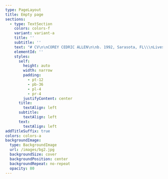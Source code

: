 ```yaml
---
type: PageLayout
title: Empty page
sections:
  - type: TextSection
    colors: colors-f
    variant: variant-a
    title: ''
    subtitle: ''
    text: "# CV\n\nCOREY CEDRIC ALLEN\n\nb. 1992, Sarasota, FL\\\nLives and works in Queens, NY\n\n##### \nEDUCATION\n\n| 2027   | EdD - Teachers College, Columbia University, New York, NY |\n| ------ | --------------------------------------------------------- |\n| 2019\_\_ | MFA - Hunter College, CUNY, New York, NY                  |\n| 2015   | BFA - Ringling College of Art + Design, Sarasota, FL      |\n| 2014   | AICAD New York Studio Residency Program, New York, NY     |\n\n\\*\\*\\\nSELECT SOLO/TWO-PERSON EXHIBITIONS\\\n\\*\\*\n\n2022\_ \_ \_\_*Double Angel*, Randos Gallery\\\n\_ \_ \_ \_ \_ \_ \_\_Brooklyn, NY/ June 4-5\n\n2013\_ \_ \_ *Cypresses*, Crossley Gallery\\\n\_ \_ \_ \_ \_ \_ \_\_Sarasota, FL/ December 3\n\n\_ \_ \_ \_ \_ \_ \_ *CORTEX*, Crossley Gallery\\\n\_ \_ \_ \_ \_ \_ \_ Sarasota, FL/ October 4-­13\\\n\_ \_ \_ \_ \_ \_ \_ Installation made in collaboration with Mackenzie Vartanian\n\n**SELECT GROUP EXHIBITIONS**\n\n2024\_ \_ \_\_*2023 Myers Art Prize*, (Juried by Mitra M. Abbaspour), Macy Art Gallery\\\n\_ \_ \_ \_ \_ \_ \_ New York, NY/ January 16-February 8\\\n\_ \_ \_ \_ \_ \_ \_\_[Website](https://www.macyartgallery.com/myers-art-prize)\n\n2023\_ \_ \_ 2023\_*September Primer*, Macy Art Gallery\\\n\_ \_ \_ \_ \_ \_ \_ New York, NY/ Sempember 5-October 5\\\n\_ \_ \_ \_ \_ \_ \_\_[Website](https://www.instagram.com/p/Cw-ms1hLKpl/?utm_source=ig_web_copy_link\\&igsh=MzRlODBiNWFlZA==)\n\n\_ \_ \_ \_ \_ \_ \_ *2023 Myers Art Prize*, (Juried by Liz Christensen), Macy Art Gallery\\\n\_ \_ \_ \_ \_ \_ \_ New York, NY/ January 18-February 4\\\n\_ \_ \_ \_ \_ \_ \_\_[Website](https://www.macyartgallery.com/myers-art-prize)\n\n2022\_ \_ \_ 2022\_*September Primer*, Macy Art Gallery\\\n\_ \_ \_ \_ \_ \_ \_ New York, NY/ September 6-September 22\\\n\_ \_ \_ \_ \_ \_ \_\_[Website](https://www.instagram.com/p/CiIvD7Buyi6/?utm_source=ig_web_copy_link\\&igsh=MzRlODBiNWFlZA==)\n\n2021\_ \_ \_\_*FRC 8*, Flat Rate Contemporary, Virtual Exhibition\\\n\_ \_ \_ \_ \_ \_ \_ February 15-May 15\\\n\_ \_ \_ \_ \_ \_ \_ [Website](https://www.instagram.com/p/CLXAfwzBKJ1/?utm_source=ig_web_copy_link\\&igsh=MzRlODBiNWFlZA==)\n\n2020\_ \_ \_ *Mail Art*, F Magazine NY with Kingsboro Press, Virtual Exhibition\\\n\_ \_ \_ \_ \_ \_ \_ New York, NY/ September 9-13\\\n\_ \_ \_ \_ \_ \_ \_\_[Website](https://fmagazine.info/mail-art/)\n\n\_\_\_\_\_\_\_\_\_\_\_\_\_ *GUYU Art Show*, Shu Xin Tang · Sheng Art Space, N0. 198 Da Xin Road,\\\n\_\_\_\_\_\_\_\_\_\_\_\_\_ Innovation Mansion Block A, 9th floor and Virtual Exhibition\\\n\_ \_ \_ \_ \_ \_ \_ Nanshan, Shenzhen/ April 18-May 26\\\n\_ \_ \_ \_ \_ \_ \_ [Website](https://www.guyuartshow.com/home/)\n\n\_\_\_\_\_\_\_\_\_\_\_\_\_ *Leyline of Anticipation*, Pop-up show by Puppy American, 860 E 136th St.\_\\\n\_ \_ \_ \_ \_ \_ \_ Bronx, NY/ January 26\n\n2019\_ \_ \_ *A Certain Slant of Light*, Hunter MFA Thesis Exhibition, 205 Hudson St.\\\n\_\_\_\_\_\_\_\_\_\_\_\_\_ New York, NY/ December 15, 2018-January 9\\\n\_ \_ \_ \_ \_ \_ \_ [Press](https://hyperallergic.com/474720/hunter-college-fall-2018-mfa-thesis-exhibition/ \"Hyperallergic\")\n\n2018\_ \_ \_\_*So, what now?*,\_\_Tfnf’s The Space Station,\_Live at the Archway\\\n\_\_\_\_\_\_\_\_\_\_\_\_\_ Brooklyn, NY/ July 5\n\n\_ \_ \_ \_ \_ \_ \_ *WMFA Book Fair*,\_ 205 Hudson St.\\\n\_\_\_\_\_\_\_\_\_\_\_\_\_ New York, NY/ March 9\n\n2017\_ \_ \_ *BODY-ODY-ODY*, (Curated By Olivia Gauthier), 205 Project Space\\\n\_\_\_\_\_\_\_\_\_\_\_\_\_ New York, NY/ September 29-October 22\n\n\_ \_ \_ \_ \_ \_ \_ *Hard Hunting*, FLEX SPACE, 205 Hudson St.\\\n\_\_\_\_\_\_\_\_\_\_\_\_\_ New York, NY/ May 26-31\n\n2015\_ \_ \_ *Currents International New Media Festival*, Institute of American Indian Arts\\\n\_\_\_\_\_\_\_\_\_\_\_\_\_ Santa Fe, New Mexico/ June 13-21\n\n\_ \_ \_ \_ \_ \_ \_ *Best of Ringling 2015*, (Curated by Juan Valadez), Crossley Gallery\\\n\_\_\_\_\_\_\_\_\_\_\_\_\_ Sarasota, FL/ April 10-18\n\n\_ \_ \_ \_ \_ \_ \_ *ECHO*, (Senior Thesis Exhibition), Two Columns Gallery\\\n\_\_\_\_\_\_\_\_\_\_\_\_\_ Sarasota, FL/ March 17-20\n\n2014\_ \_ \_ *Miss Universe*, 20 Jay St., New York Studio Residency Program\_\\\n\_ \_ \_ \_ \_ \_ \_\_New York, NY/ December 11\n\n\_ \_ \_ \_ \_ \_ \_ *Fulldome UK 2014*, The National Space Centre\\\n\_\_\_\_\_\_\_\_\_\_\_\_\_ Leicester, England/ November 7-8\n\n\_ \_ \_ \_ \_ \_ \_ *COSMIX 2014*, Bishop Planetarium, South Florida Museum\\\n\_\_\_\_\_\_\_\_\_\_\_\_\_ Bradenton, FL/ April 19\n\n\_ \_ \_ \_ \_ \_ \_ *Best of Ringling 2014*, (Curated by William Powhida), Crossley Gallery\\\n\_\_\_\_\_\_\_\_\_\_\_\_\_ Sarasota, FL/ April 12-19\n\n\_ \_ \_ \_ \_ \_ \_ *Gesticulations*, (Curated by Dan Cameron), Two Columns Gallery\\\n\_\_\_\_\_\_\_\_\_\_\_\_\_ Sarasota, FL/ January 17- February 7\n\n2013\_ \_ \_ *Pareidolia*, (contributing artist), Two Columns Gallery\\\n\_ \_ \_ \_ \_ \_ \_\_Sarasota, FL/ October 24\n\n\\*\\*\\\nAWARDS + RECOGNITION\\\n\\*\\*\n\n2024 Recipient of the Juried Myers Art Prize, Teachers College, Columbia University\n\n2023 Recipient of the Juried Myers Art Prize, Teachers College, Columbia University\n\nColumbia University Arts Calendar 2023, Selected Artist\n\nNominated for entry into ISC’s 2015 Outstanding Student Achievement In Contemporary Sculpture Award\n\nRingling College Admissions Handbook, Ringling College, Featured Piece\n\nRingling College of Art+ Design 2014 Calendar, Ringling College, Featured Piece\n\nAtlas Magazine, Magazine Publication, Autumn 2012 Issue, Featured Artist\n\nPresident’s List, Ringling College of Art+ Design, 2011-2015\n\nSarasota County Spring Art Show Scholarship Award, Art Center of Sarasota, 2011\n"
    elementId: ''
    styles:
      self:
        height: auto
        width: narrow
        padding:
          - pt-12
          - pb-36
          - pl-4
          - pr-4
        justifyContent: center
      title:
        textAlign: left
      subtitle:
        textAlign: left
      text:
        textAlign: left
addTitleSuffix: true
colors: colors-a
backgroundImage:
  type: BackgroundImage
  url: /images/bg2.jpg
  backgroundSize: cover
  backgroundPosition: center
  backgroundRepeat: no-repeat
  opacity: 80
---
```

